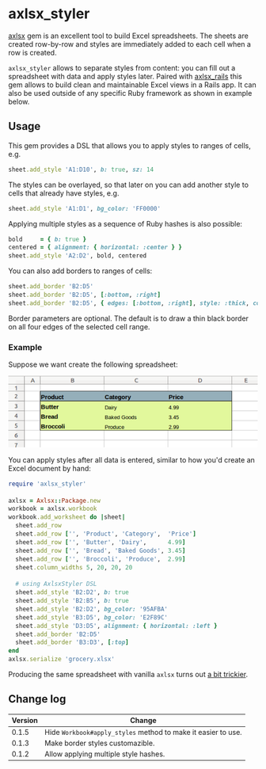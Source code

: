 # axlsx_styler

[axlsx](https://github.com/randym/axlsx) gem is an excellent tool to
build Excel spreadsheets. The sheets are
created row-by-row and styles are immediately added to each cell when a
row is created.

`axlsx_styler` allows to separate styles from content: you can fill out
a spreadsheet with data and apply styles later. Paired with
[axlsx_rails](https://github.com/straydogstudio/axlsx_rails) this gem
allows to build clean and maintainable Excel views in a Rails app. It can also
be used outside of any specific Ruby framework as shown in example below.

## Usage

This gem provides a DSL that allows you to apply styles to ranges of cells, e.g.

```ruby
sheet.add_style 'A1:D10', b: true, sz: 14
```

The styles can be overlayed, so that later on you can add another style
to cells that already have styles, e.g.

```ruby
sheet.add_style 'A1:D1', bg_color: 'FF0000'
```

Applying multiple styles as a sequence of Ruby hashes is also possible:

```ruby
bold     = { b: true }
centered = { alignment: { horizontal: :center } }
sheet.add_style 'A2:D2', bold, centered
```

You can also add borders to ranges of cells:

```ruby
sheet.add_border 'B2:D5'
sheet.add_border 'B2:D5', [:bottom, :right]
sheet.add_border 'B2:D5', { edges: [:bottom, :right], style: :thick, color: 'FF0000' }
```

Border parameters are optional. The default is to draw a thin black border on all four edges of the selected cell range.


### Example

Suppose we want create the following spreadsheet:

![alt text](./spreadsheet.png "Sample Spreadsheet")

You can apply styles after all data is entered, similar to how you'd create
an Excel document by hand:

```ruby
require 'axlsx_styler'

axlsx = Axlsx::Package.new
workbook = axlsx.workbook
workbook.add_worksheet do |sheet|
  sheet.add_row
  sheet.add_row ['', 'Product', 'Category',  'Price']
  sheet.add_row ['', 'Butter', 'Dairy',      4.99]
  sheet.add_row ['', 'Bread', 'Baked Goods', 3.45]
  sheet.add_row ['', 'Broccoli', 'Produce',  2.99]
  sheet.column_widths 5, 20, 20, 20

  # using AxlsxStyler DSL
  sheet.add_style 'B2:D2', b: true
  sheet.add_style 'B2:B5', b: true
  sheet.add_style 'B2:D2', bg_color: '95AFBA'
  sheet.add_style 'B3:D5', bg_color: 'E2F89C'
  sheet.add_style 'D3:D5', alignment: { horizontal: :left }
  sheet.add_border 'B2:D5'
  sheet.add_border 'B3:D3', [:top]
end
axlsx.serialize 'grocery.xlsx'
```

Producing the same spreadsheet with vanilla `axlsx` turns out [a bit trickier](./examples/vanilla_axlsx.md).


## Change log

Version | Change
--------|-------
0.1.5 | Hide `Workbook#apply_styles` method to make it easier to use.
0.1.3 | Make border styles customazible.
0.1.2 | Allow applying multiple style hashes.
